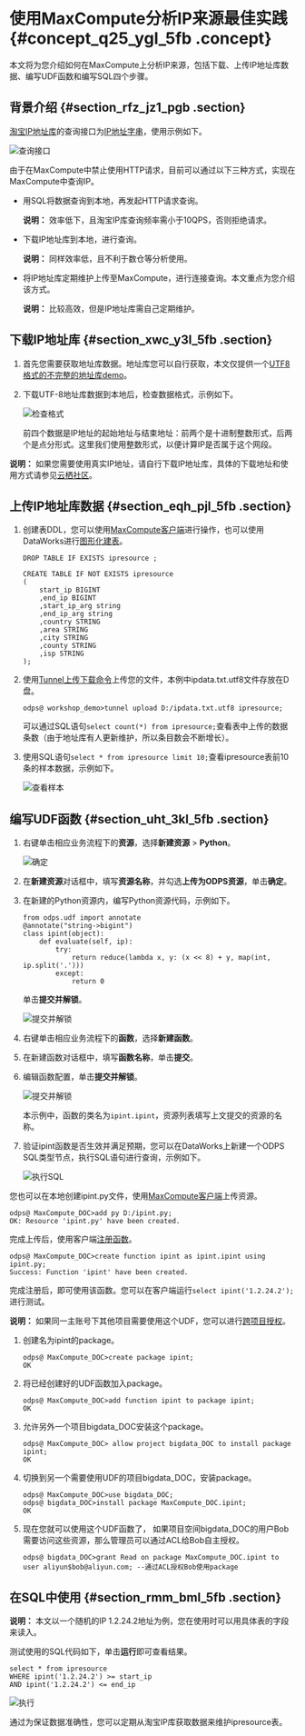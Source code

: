 # 使用MaxCompute分析IP来源最佳实践 {#concept_q25_ygl_5fb .concept}

本文将为您介绍如何在MaxCompute上分析IP来源，包括下载、上传IP地址库数据、编写UDF函数和编写SQL四个步骤。

## 背景介绍 {#section_rfz_jz1_pgb .section}

[淘宝IP地址库](http://ip.taobao.com/)的查询接口为[IP地址字串](http://ip.taobao.com/service/getIpInfo.php?ip=[ip%E5%9C%B0%E5%9D%80%E5%AD%97%E4%B8%B2])，使用示例如下。

![查询接口](http://static-aliyun-doc.oss-cn-hangzhou.aliyuncs.com/assets/img/63437/156686879231905_zh-CN.png)

由于在MaxCompute中禁止使用HTTP请求，目前可以通过以下三种方式，实现在MaxCompute中查询IP。

-   用SQL将数据查询到本地，再发起HTTP请求查询。

    **说明：** 效率低下，且淘宝IP库查询频率需小于10QPS，否则拒绝请求。

-   下载IP地址库到本地，进行查询。

    **说明：** 同样效率低，且不利于数仓等分析使用。

-   将IP地址库定期维护上传至MaxCompute，进行连接查询。本文重点为您介绍该方式。

    **说明：** 比较高效，但是IP地址库需自己定期维护。


## 下载IP地址库 {#section_xwc_y3l_5fb .section}

1.  首先您需要获取地址库数据。地址库您可以自行获取，本文仅提供一个[UTF8格式的不完整的地址库demo](http://docs-aliyun.cn-hangzhou.oss.aliyun-inc.com/assets/attach/102762/cn_zh/1547530733280/ipdata.txt.utf8)。
2.  下载UTF-8地址库数据到本地后，检查数据格式，示例如下。

    ![检查格式](http://static-aliyun-doc.oss-cn-hangzhou.aliyuncs.com/assets/img/63437/156686879231907_zh-CN.png)

    前四个数据是IP地址的起始地址与结束地址：前两个是十进制整数形式，后两个是点分形式。这里我们使用整数形式，以便计算IP是否属于这个网段。


**说明：** 如果您需要使用真实IP地址，请自行下载IP地址库，具体的下载地址和使用方式请参见[云栖社区](https://yq.aliyun.com/articles/68432)。

## 上传IP地址库数据 {#section_eqh_pjl_5fb .section}

1.  创建表DDL，您可以使用[MaxCompute客户端](../../../../intl.zh-CN/工具及下载/客户端.md#)进行操作，也可以使用DataWorks进行[图形化建表](../../../../intl.zh-CN/使用指南/数据开发/表管理.md#)。

    ``` {#codeblock_ndw_ic6_png .language-sql}
    DROP TABLE IF EXISTS ipresource ;
    
    CREATE TABLE IF NOT EXISTS ipresource 
    (
        start_ip BIGINT
        ,end_ip BIGINT
        ,start_ip_arg string
        ,end_ip_arg string
        ,country STRING
        ,area STRING
        ,city STRING
        ,county STRING
        ,isp STRING
    );
    ```

2.  使用[Tunnel上传下载命令](../../../../intl.zh-CN/开发/数据上传下载/Tunnel上传下载命令.md#)上传您的文件，本例中ipdata.txt.utf8文件存放在D盘。

    ``` {#codeblock_lx6_w29_6b4 .language-sql}
    odps@ workshop_demo>tunnel upload D:/ipdata.txt.utf8 ipresource;
    ```

    可以通过SQL语句`select count(*) from ipresource;`查看表中上传的数据条数（由于地址库有人更新维护，所以条目数会不断增长）。

3.  使用SQL语句`select * from ipresource limit 10;`查看ipresource表前10条的样本数据，示例如下。

    ![查看样本](http://static-aliyun-doc.oss-cn-hangzhou.aliyuncs.com/assets/img/63437/156686879231909_zh-CN.png)


## 编写UDF函数 {#section_uht_3kl_5fb .section}

1.  右键单击相应业务流程下的**资源**，选择**新建资源** \> **Python**。

    ![确定](http://static-aliyun-doc.oss-cn-hangzhou.aliyuncs.com/assets/img/63437/156686879331910_zh-CN.png)

2.  在**新建资源**对话框中，填写**资源名称**，并勾选**上传为ODPS资源**，单击**确定**。
3.  在新建的Python资源内，编写Python资源代码，示例如下。

    ``` {#codeblock_ucw_v89_mra .language-sql}
    from odps.udf import annotate
    @annotate("string->bigint")
    class ipint(object):
        def evaluate(self, ip):
            try:
                return reduce(lambda x, y: (x << 8) + y, map(int, ip.split('.')))
            except:
                return 0
    ```

    单击**提交并解锁**。

    ![提交并解锁](http://static-aliyun-doc.oss-cn-hangzhou.aliyuncs.com/assets/img/63437/156686879331911_zh-CN.png)

4.  右键单击相应业务流程下的**函数**，选择**新建函数**。
5.  在新建函数对话框中，填写**函数名称**，单击**提交**。
6.  编辑函数配置，单击**提交并解锁**。

    ![提交并解锁](http://static-aliyun-doc.oss-cn-hangzhou.aliyuncs.com/assets/img/63437/156686879331913_zh-CN.png)

    本示例中，函数的类名为`ipint.ipint`，资源列表填写上文提交的资源的名称。

7.  验证ipint函数是否生效并满足预期，您可以在DataWorks上新建一个ODPS SQL类型节点，执行SQL语句进行查询，示例如下。

    ![执行SQL](http://static-aliyun-doc.oss-cn-hangzhou.aliyuncs.com/assets/img/63437/156686879331914_zh-CN.png)


您也可以在本地创建ipint.py文件，使用[MaxCompute客户端](../../../../intl.zh-CN/工具及下载/客户端.md#)上传资源。

``` {#codeblock_ara_p7n_zpi .language-sql}
odps@ MaxCompute_DOC>add py D:/ipint.py;
OK: Resource 'ipint.py' have been created.
```

完成上传后，使用客户端[注册函数](../../../../intl.zh-CN/开发/常用命令/函数操作.md#)。

``` {#codeblock_u0j_21j_gnc .language-sql}
odps@ MaxCompute_DOC>create function ipint as ipint.ipint using ipint.py;
Success: Function 'ipint' have been created.
```

完成注册后，即可使用该函数。您可以在客户端运行`select ipint('1.2.24.2');`进行测试。

**说明：** 如果同一主账号下其他项目需要使用这个UDF，您可以进行[跨项目授权](../../../../intl.zh-CN/管理/安全功能详解/跨项目空间的资源分享/基于Package的跨项目空间的资源分享.md#)。

1.  创建名为ipint的package。

    ``` {#codeblock_jad_4wq_evf .language-sql}
    odps@ MaxCompute_DOC>create package ipint;
    OK
    ```

2.  将已经创建好的UDF函数加入package。

    ``` {#codeblock_r6e_xyx_349 .language-sql}
    odps@ MaxCompute_DOC>add function ipint to package ipint;
    OK
    ```

3.  允许另外一个项目bigdata\_DOC安装这个package。

    ``` {#codeblock_7fp_exx_d5q .language-sql}
    odps@ MaxCompute_DOC> allow project bigdata_DOC to install package ipint;
    OK
    ```

4.  切换到另一个需要使用UDF的项目bigdata\_DOC，安装package。

    ``` {#codeblock_p9i_tad_6gd}
    odps@ MaxCompute_DOC>use bigdata_DOC;
    odps@ bigdata_DOC>install package MaxCompute_DOC.ipint;
    OK
    ```

5.  现在您就可以使用这个UDF函数了， 如果项目空间bigdata\_DOC的用户Bob需要访问这些资源，那么管理员可以通过ACL给Bob自主授权。

    ``` {#codeblock_lss_8c5_2pa .language-sql}
    odps@ bigdata_DOC>grant Read on package MaxCompute_DOC.ipint to user aliyun$bob@aliyun.com; --通过ACL授权Bob使用package
    ```


## 在SQL中使用 {#section_rmm_bml_5fb .section}

**说明：** 本文以一个随机的IP 1.2.24.2地址为例，您在使用时可以用具体表的字段来读入。

测试使用的SQL代码如下，单击**运行**即可查看结果。

``` {#codeblock_1ez_k3q_2fb .language-sql}
select * from ipresource
WHERE ipint('1.2.24.2') >= start_ip
AND ipint('1.2.24.2') <= end_ip
```

![执行](http://static-aliyun-doc.oss-cn-hangzhou.aliyuncs.com/assets/img/63437/156686879331915_zh-CN.png)

通过为保证数据准确性，您可以定期从淘宝IP库获取数据来维护ipresource表。

